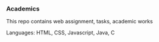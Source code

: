 ### Academics


This repo contains web assignment, tasks, academic works

Languages: HTML, CSS, Javascript, Java, C
